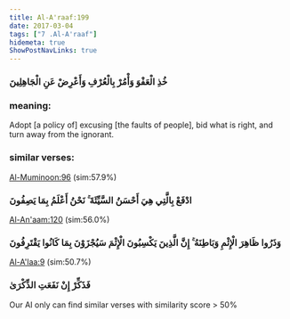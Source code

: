 ```yaml
---
title: Al-A'raaf:199
date: 2017-03-04
tags: ["7 .Al-A'raaf"]
hidemeta: true 
ShowPostNavLinks: true 
---
```

### خُذِ الْعَفْوَ وَأْمُرْ بِالْعُرْفِ وَأَعْرِضْ عَنِ الْجَاهِلِينَ
### meaning: 
Adopt [a policy of] excusing [the faults of people], bid what is right, and turn away from the ignorant.
### similar verses: 

[Al-Muminoon:96](/23/96) (sim:57.9%)

### ادْفَعْ بِالَّتِي هِيَ أَحْسَنُ السَّيِّئَةَ ۚ نَحْنُ أَعْلَمُ بِمَا يَصِفُونَ

[Al-An'aam:120](/6/120) (sim:56.0%)

### وَذَرُوا ظَاهِرَ الْإِثْمِ وَبَاطِنَهُ ۚ إِنَّ الَّذِينَ يَكْسِبُونَ الْإِثْمَ سَيُجْزَوْنَ بِمَا كَانُوا يَقْتَرِفُونَ

[Al-A'laa:9](/87/9) (sim:50.7%)

### فَذَكِّرْ إِنْ نَفَعَتِ الذِّكْرَىٰ

Our AI only can find similar verses with similarity score > 50% 

